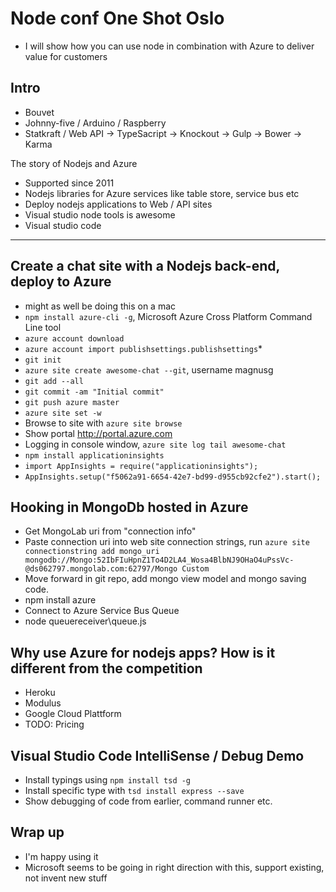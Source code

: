 Node conf One Shot Oslo
=======================
* I will show how you can use node in combination with Azure to deliver value for customers

Intro
-----
* Bouvet
* Johnny-five / Arduino / Raspberry
* Statkraft / Web API -> TypeSacript -> Knockout -> Gulp -> Bower -> Karma

The story of Nodejs and Azure
* Supported since 2011
* Nodejs libraries for Azure services like table store, service bus etc
* Deploy nodejs applications to Web / API sites
* Visual studio node tools is awesome
* Visual studio code
-----------------------------
Create a chat site with a Nodejs back-end, deploy to Azure
----------------------------------------------------------
* might as well be doing this on a mac
* `npm install azure-cli -g`, Microsoft Azure Cross Platform Command Line tool
* `azure account download`
* `azure account import publishsettings.publishsettings`* 
* `git init`
* `azure site create awesome-chat --git`, username magnusg
* `git add --all`
* `git commit -am "Initial commit"`
* `git push azure master`
* `azure site set -w`
* Browse to site with `azure site browse`
* Show portal http://portal.azure.com
* Logging in console window, `azure site log tail awesome-chat`
* `npm install applicationinsights`
* `import AppInsights = require("applicationinsights");`
* `AppInsights.setup("f5062a91-6654-42e7-bd99-d955cb92cfe2").start();`

Hooking in MongoDb hosted in Azure
----------------------------------
* Get MongoLab uri from "connection info"
* Paste connection uri into web site connection strings, run `azure site connectionstring add mongo_uri mongodb://Mongo:52IbFIuHpnZ1To4D2LA4_Wosa4BlbNJ9OHaO4uPssVc-@ds062797.mongolab.com:62797/Mongo Custom`
* Move forward in git repo, add mongo view model and mongo saving code.
* npm install azure 
* Connect to Azure Service Bus Queue
* node queuereceiver\queue.js

Why use Azure for nodejs apps? How is it different from the competition
-----------------------------------------------------------------------
* Heroku
* Modulus
* Google Cloud Plattform
* TODO: Pricing

Visual Studio Code IntelliSense / Debug Demo
--------------------------------------------
* Install typings using `npm install tsd -g`
* Install specific type with `tsd install express --save`
* Show debugging of code from earlier, command runner etc.

Wrap up
-------
* I'm happy using it
* Microsoft seems to be going in right direction with this, support existing, not invent new stuff